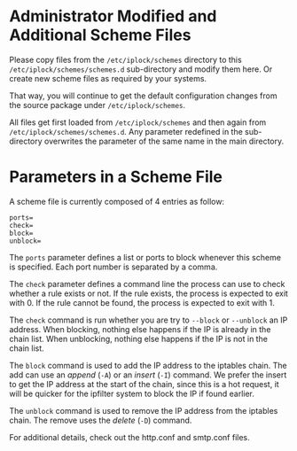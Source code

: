 
Administrator Modified and Additional Scheme Files
==================================================

Please copy files from the `/etc/iplock/schemes` directory to
this `/etc/iplock/schemes/schemes.d` sub-directory and modify
them here. Or create new scheme files as required by your
systems.

That way, you will continue to get the default configuration
changes from the source package under `/etc/iplock/schemes`.

All files get first loaded from `/etc/iplock/schemes` and then
again from `/etc/iplock/schemes/schemes.d`. Any parameter redefined
in the sub-directory overwrites the parameter of the same name in
the main directory.


Parameters in a Scheme File
===========================

A scheme file is currently composed of 4 entries as follow:

    ports=
    check=
    block=
    unblock=

The `ports` parameter defines a list or ports to block whenever this
scheme is specified. Each port number is separated by a comma.

The `check` parameter defines a command line the process can use
to check whether a rule exists or not. If the rule exists, the
process is expected to exit with 0. If the rule cannot be found,
the process is expected to exit with 1.

The `check` command is run whether you are try to `--block` or
`--unblock` an IP address. When blocking, nothing else happens if
the IP is already in the chain list. When unblocking, nothing else
happens if the IP is not in the chain list.

The `block` command is used to add the IP address to the iptables
chain. The add can use an _append_ (`-A`) or an _insert_ (`-I`)
command. We prefer the insert to get the IP address at the start
of the chain, since this is a hot request, it will be quicker for
the ipfilter system to block the IP if found earlier.

The `unblock` command is used to remove the IP address from the
iptables chain. The remove uses the _delete_ (`-D`) command.

For additional details, check out the http.conf and smtp.conf files.

